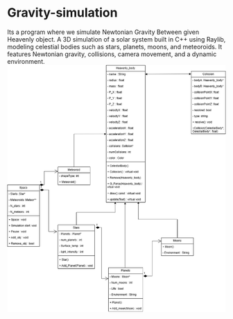 # Gravity-simulation

Its a program where we simulate Newtonian Gravity Between given Heavenly object.
A 3D simulation of a solar system built in C++ using Raylib, modeling celestial bodies such as stars, planets, moons, and meteoroids. It features Newtonian gravity, collisions, camera movement, and a dynamic environment.
![UML](UML_OOP_Proj.drawio.png)
